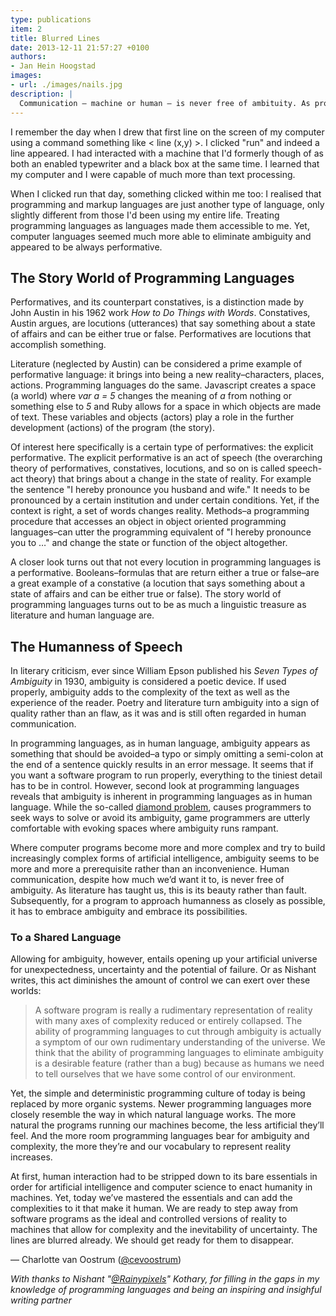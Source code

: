 ```yaml
---
type: publications
item: 2
title: Blurred Lines
date: 2013-12-11 21:57:27 +0100
authors: 
- Jan Hein Hoogstad
images:
- url: ./images/nails.jpg 
description: |
  Communication – machine or human – is never free of ambituity. As programming languages develop, ambiguity seems to be a prerequisite rather than an inconvenience. 
---
```

I remember the day when I drew that first line on the screen of my computer using a command something like < line (x,y) >. I clicked "run" and indeed a line appeared. I had interacted with a machine that I'd formerly though of as both an enabled typewriter and a black box at the same time. I learned that my computer and I were capable of much more than text processing. 

When I clicked run that day, something clicked within me too: I realised that programming and markup languages are just another type of language, only slightly different from those I'd been using my entire life. Treating programming languages as languages made them accessible to me. Yet, computer languages seemed much more able to eliminate ambiguity and appeared to be always performative.

## The Story World of Programming Languages
Performatives, and its counterpart constatives, is a distinction made by John Austin in his 1962 work *How to Do Things with Words*. Constatives, Austin argues, are locutions (utterances) that say something about a state of affairs and can be either true or false. Performatives are locutions that accomplish something. 

Literature (neglected by Austin) can be considered a prime example of performative language: it brings into being a new reality–characters, places, actions. Programming languages do the same. Javascript creates a space (a world) where *var a = 5* changes the meaning of *a* from nothing or something else to *5* and Ruby allows for a space in which objects are made of text. These variables and objects (actors) play a role in the further development (actions) of the program (the story). 

Of interest here specifically is a certain type of performatives: the explicit performative. The explicit performative is an act of speech (the overarching theory of performatives, constatives, locutions, and so on is called speech-act theory) that brings about a change in the state of reality. For example the sentence "I hereby pronounce you husband and wife." It needs to be pronounced by a certain institution and under certain conditions. Yet, if the context is right, a set of words changes reality. Methods–a programming procedure that accesses an object in object oriented programming languages–can utter the programming equivalent of "I hereby pronounce you to …" and change the state or function of the object altogether.

A closer look turns out that not every locution in programming languages is a performative. Booleans–formulas that are return either a true or false–are a great example of a constative (a locution that says something about a state of affairs and can be either true or false). The story world of programming languages turns out to be as much a linguistic treasure as literature and human language are.

## The Humanness of Speech

In literary criticism, ever since William Epson published his *Seven Types of Ambiguity* in 1930, ambiguity is considered a poetic device. If used properly, ambiguity adds to the complexity of the text as well as the experience of the reader. Poetry and literature turn ambiguity into a sign of quality rather than an flaw, as it was and is still often regarded in human communication.

In programming languages, as in human language, ambiguity appears as something that should be avoided–a typo or simply omitting a semi-colon at the end of a sentence quickly results in an error message. It seems that if you want a software program to run properly, everything to the tiniest detail has to be in control. However, second look at programming languages reveals that ambiguity is inherent in programming languages as in human language. While the so-called [diamond problem](http://en.wikipedia.org/wiki/Multiple_inheritance#The_diamond_problem), causes programmers to seek ways to solve or avoid its ambiguity, game programmers are utterly comfortable with evoking spaces where ambiguity runs rampant.  

Where computer programs become more and more complex and try to build increasingly complex forms of artificial intelligence, ambiguity seems to be more and more a prerequisite rather than an inconvenience. Human communication, despite how much we’d want it to, is never free of ambiguity. As literature has taught us, this is its beauty rather than fault. Subsequently, for a program to approach humanness as closely as possible, it has to embrace ambiguity and embrace its possibilities.

### To a Shared Language
Allowing for ambiguity, however, entails opening up your artificial universe for unexpectedness, uncertainty and the potential of failure. Or as Nishant writes, this act diminishes the amount of control we can exert over these worlds:

> A software program is really a rudimentary representation of reality with many axes of complexity reduced or entirely collapsed. The ability of programming languages to cut through ambiguity is actually a symptom of our own rudimentary understanding of the universe. We think that the ability of programming languages to eliminate ambiguity is a desirable feature (rather than a bug) because as humans we need to tell ourselves that we have some control of our environment.

Yet, the simple and deterministic programming culture of today is being replaced by more organic systems. Newer programming languages more closely resemble the way in which natural language works. The more natural the programs running our machines become, the less artificial they’ll feel. And the more room programming languages bear for ambiguity and complexity, the more they’re and our vocabulary to represent reality increases. 

At first, human interaction had to be stripped down to its bare essentials in order for artificial intelligence and computer science to enact humanity in machines. Yet, today we’ve mastered the essentials and can add the complexities to it that make it human. We are ready to step away from software programs as the ideal and controlled versions of reality to machines that allow for complexity and the inevitability of uncertainty. The lines are blurred already. We should get ready for them to disappear. 

&mdash; Charlotte van Oostrum ([@cevoostrum](https://www.linkedin.com/in/cevoostrum))

*With thanks to Nishant "[@Rainypixels](http://rainypixels.com/)" Kothary, for filling in the gaps in my knowledge of programming languages and being an inspiring and insighful writing partner*

